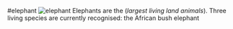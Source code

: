 #elephant 
![elephant](https://upload.wikimedia.org/wikipedia/commons/thumb/3/37/African_Bush_Elephant.jpg/1024px-African_Bush_Elephant.jpg)
Elephants are the (*largest living land animals*). Three living species are currently recognised: the African bush elephant 